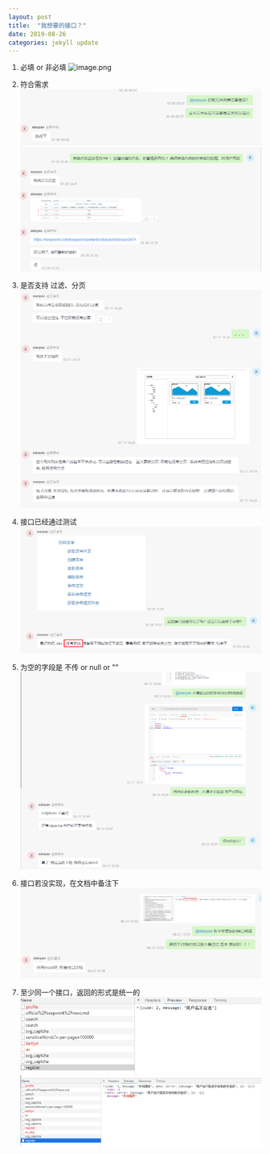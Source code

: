 ```yaml
---
layout: post
title:  "我想要的接口？"
date: 2019-08-26
categories: jekyll update
---
```


1. 必填 or 非必填
![image.png]({{site.baseurl}}/assets/2019-08-26/1.png)

2. 符合需求
![image.png](/assets/2019-08-26/2.png)
![image.png](/assets/2019-08-26/3.png)

3. 是否支持 过滤、分页
![image.png](/assets/2019-08-26/4.png)

4. 接口已经通过测试
![image.png](/assets/2019-08-26/5.png)

5. 为空的字段是 不传 or null or "" 
![image.png](/assets/2019-08-26/6.png)

6. 接口若没实现，在文档中备注下
![image.png](/assets/2019-08-26/7.png)

7. 至少同一个接口，返回的形式是统一的
![image.png](/assets/2019-08-26/8.png)
![image.png](/assets/2019-08-26/9.png)


